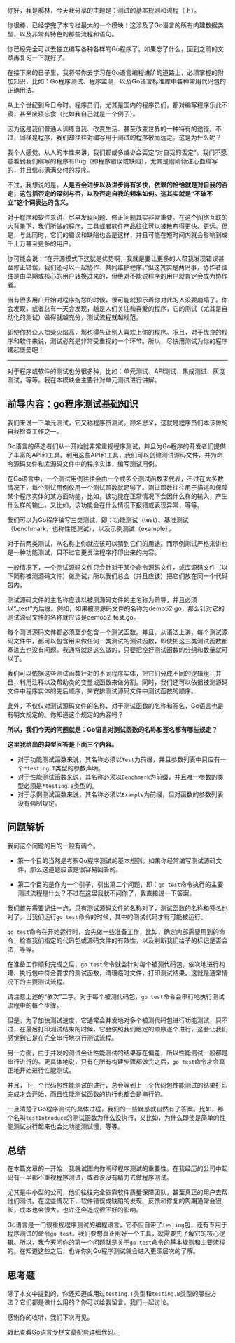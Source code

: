 你好，我是郝林，今天我分享的主题是：测试的基本规则和流程（上）。

你很棒，已经学完了本专栏最大的一个模块！这涉及了Go语言的所有内建数据类型，以及非常有特色的那些流程和语句。

你已经完全可以去独立编写各种各样的Go程序了。如果忘了什么，回到之前的文章再复习一下就好了。

在接下来的日子里，我将带你去学习在Go语言编程进阶的道路上，必须掌握的附加知识，比如：Go程序测试、程序监测，以及Go语言标准库中各种常用代码包的正确用法。

从上个世纪到今日今时，程序员们，尤其是国内的程序员们，都对编写程序乐此不疲，甚至废寝忘食（比如我自己就是一个例子）。

因为这是我们普通人训练自我、改变生活、甚至改变世界的一种特有的途径。不过，同样是程序，我们却往往对编写用于测试的程序敬而远之。这是为什么呢？

我个人感觉，从人的本性来讲，我们都或多或少会否定“对自我的否定”。我们不愿意看到我们编写的程序有Bug（即程序错误或缺陷），尤其是刚刚倾注心血编写的，并且信心满满交付的程序。

不过，我想说的是，**人是否会进步以及进步得有多快，依赖的恰恰就是对自我的否定，这包括否定的深刻与否，以及否定自我的频率如何。这其实就是“不破不立”这个词表达的含义。**

<!-- [[[read_end]]] -->

对于程序和软件来讲，尽早发现问题、修正问题其实非常重要。在这个网络互联的大背景下，我们所做的程序、工具或者软件产品往往可以被散布得更快、更远。但是，与此同时，它们的错误和缺陷也会是这样，并且可能在短时间内就会影响到成千上万甚至更多的用户。

你可能会说：“在开源模式下这就是优势啊，我就是要让更多的人帮我发现错误甚至修正错误，我们还可以一起协作、共同维护程序。”但这其实是两码事，协作者往往是由早期或核心的用户转换过来的，但绝对不能说程序的用户就肯定会成为协作者。

当有很多用户开始对程序抱怨的时候，很可能就预示着你对此的人设要崩塌了。你会发现，或者总有一天会发现，越是人们关注和喜爱的程序，它的测试（尤其是自动化的测试）做得就越充分，测试流程就越规范。

即使你想众人拾柴火焰高，那也得先让别人喜欢上你的程序。况且，对于优良的程序和软件来说，测试必然是非常受重视的一个环节。所以，尽快用测试为你的程序建起堡垒吧！

* * *

对于程序或软件的测试也分很多种，比如：单元测试、API测试、集成测试、灰度测试，等等。我在本模块会主要针对单元测试进行讲解。

## 前导内容：go程序测试基础知识

我们来说一下单元测试，它又称程序员测试。顾名思义，这就是程序员们本该做的自我检查工作之一。

Go语言的缔造者们从一开始就非常重视程序测试，并且为Go程序的开发者们提供了丰富的API和工具。利用这些API和工具，我们可以创建测试源码文件，并为命令源码文件和库源码文件中的程序实体，编写测试用例。

在Go语言中，一个测试用例往往会由一个或多个测试函数来代表，不过在大多数情况下，每个测试用例仅用一个测试函数就足够了。测试函数往往用于描述和保障某个程序实体的某方面功能，比如，该功能在正常情况下会因什么样的输入，产生什么样的输出，又比如，该功能会在什么情况下报错或表现异常，等等。

我们可以为Go程序编写三类测试，即：功能测试（test）、基准测试（benchmark，也称性能测试），以及示例测试（example）。

对于前两类测试，从名称上你就应该可以猜到它们的用途。而示例测试严格来讲也是一种功能测试，只不过它更关注程序打印出来的内容。

一般情况下，一个测试源码文件只会针对于某个命令源码文件，或库源码文件（以下简称被测源码文件）做测试，所以我们总会（并且应该）把它们放在同一个代码包内。

测试源码文件的主名称应该以被测源码文件的主名称为前导，并且必须以“\_test”为后缀。例如，如果被测源码文件的名称为demo52.go，那么针对它的测试源码文件的名称就应该是demo52\_test.go。

每个测试源码文件都必须至少包含一个测试函数。并且，从语法上讲，每个测试源码文件中，都可以包含用来做任何一类测试的测试函数，即使把这三类测试函数都塞进去也没有问题。我通常就是这么做的，只要把控好测试函数的分组和数量就可以了。

我们可以依据这些测试函数针对的不同程序实体，把它们分成不同的逻辑组，并且，利用注释以及帮助类的变量或函数来做分割。同时，我们还可以依据被测源码文件中程序实体的先后顺序，来安排测试源码文件中测试函数的顺序。

此外，不仅仅对测试源码文件的名称，对于测试函数的名称和签名，Go语言也是有明文规定的。你知道这个规定的内容吗？

**所以，我们今天的问题就是：Go语言对测试函数的名称和签名都有哪些规定？**

**这里我给出的典型回答是下面三个内容。**

* 对于功能测试函数来说，其名称必须以`Test`为前缀，并且参数列表中只应有一个`*testing.T`类型的参数声明。
* 对于性能测试函数来说，其名称必须以`Benchmark`为前缀，并且唯一参数的类型必须是`*testing.B`类型的。
* 对于示例测试函数来说，其名称必须以`Example`为前缀，但对函数的参数列表没有强制规定。

## 问题解析

我问这个问题的目的一般有两个。

* 第一个目的当然是考察Go程序测试的基本规则。如果你经常编写测试源码文件，那么这道题应该是很容易回答的。

* 第二个目的是作为一个引子，引出第二个问题，即：`go test`命令执行的主要测试流程是什么？不过在这里我就不问你了，我直接说一下答案。

我们首先需要记住一点，只有测试源码文件的名称对了，测试函数的名称和签名也对了，当我们运行`go test`命令的时候，其中的测试代码才有可能被运行。

`go test`命令在开始运行时，会先做一些准备工作，比如，确定内部需要用到的命令，检查我们指定的代码包或源码文件的有效性，以及判断我们给予的标记是否合法，等等。

在准备工作顺利完成之后，`go test`命令就会针对每个被测代码包，依次地进行构建、执行包中符合要求的测试函数，清理临时文件，打印测试结果。这就是通常情况下的主要测试流程。

请注意上述的“依次”二字。对于每个被测代码包，`go test`命令会串行地执行测试流程中的每个步骤。

但是，为了加快测试速度，它通常会并发地对多个被测代码包进行功能测试，只不过，在最后打印测试结果的时候，它会依照我们给定的顺序逐个进行，这会让我们感觉到它是在完全串行地执行测试流程。

另一方面，由于并发的测试会让性能测试的结果存在偏差，所以性能测试一般都是串行进行的。更具体地说，只有在所有构建步骤都做完之后，`go test`命令才会真正地开始进行性能测试。

并且，下一个代码包性能测试的进行，总会等到上一个代码包性能测试的结果打印完成才会开始，而且性能测试函数的执行也都会是串行的。

一旦清楚了Go程序测试的具体过程，我们的一些疑惑就自然有了答案。比如，那个名叫`testIntroduce`的测试函数为什么没执行，又比如，为什么即使是简单的性能测试执行起来也会比功能测试慢，等等。

## 总结

在本篇文章的一开始，我就试图向你阐释程序测试的重要性。在我经历的公司中起码有一半都不重视程序测试，或者说没有精力去做程序测试。

尤其是中小型的公司，他们往往完全依靠软件质量保障团队，甚至真正的用户去帮他们测试。在这些情况下，软件错误或缺陷的发现、反馈和修复的周期通常会很长，成本也会很大，也许还会造成很不好的影响。

Go语言是一门很重视程序测试的编程语言，它不但自带了`testing`包，还有专用于程序测试的命令`go test`。我们要想真正用好一个工具，就需要先了解它的核心逻辑。所以，我今天问你的第一个问题就是关于`go test`命令的基本规则和主要流程的。在知道这些之后，也许你对Go程序测试就会进入更深层次的了解。

## 思考题

除了本文中提到的，你还知道或用过`testing.T`类型和`testing.B`类型的哪些方法？它们都是做什么用的？你可以给我留言，我们一起讨论。

感谢你的收听，我们下次再见。

[戳此查看Go语言专栏文章配套详细代码。](https://github.com/hyper0x/Golang_Puzzlers)